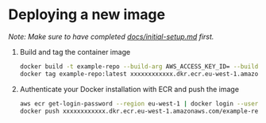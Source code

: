 # Deploying a new image

_Note: Make sure to have completed [docs/initial-setup.md](./initial-setup.md) first._

1. Build and tag the container image

   ```sh
   docker build -t example-repo --build-arg AWS_ACCESS_KEY_ID= --build-arg AWS_SECRET_ACCESS_KEY= ./app
   docker tag example-repo:latest xxxxxxxxxxxx.dkr.ecr.eu-west-1.amazonaws.com/example-repo:latest
   ```

2. Authenticate your Docker installation with ECR and push the image

   ```sh
   aws ecr get-login-password --region eu-west-1 | docker login --username AWS --password-stdin xxxxxxxxxxxx.dkr.ecr.eu-west-1.amazonaws.com
   docker push xxxxxxxxxxxx.dkr.ecr.eu-west-1.amazonaws.com/example-repo:latest
   ```
